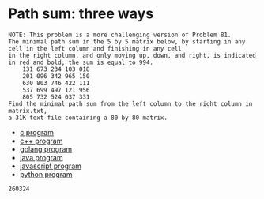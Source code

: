 # Path sum: three ways

```
NOTE: This problem is a more challenging version of Problem 81.
The minimal path sum in the 5 by 5 matrix below, by starting in any cell in the left column and finishing in any cell
in the right column, and only moving up, down, and right, is indicated in red and bold; the sum is equal to 994.
    131 673 234 103 018
    201 096 342 965 150
    630 803 746 422 111
    537 699 497 121 956
    805 732 524 037 331
Find the minimal path sum from the left column to the right column in matrix.txt,
a 31K text file containing a 80 by 80 matrix.
```

* [c program](Problem082.c)
* [c++ program](Problem082.cpp)
* [golang program](Problem082.go)
* [java program](Problem082.java)
* [javascript program](Problem082.js)
* [python program](Problem082.py)

```
260324
```
